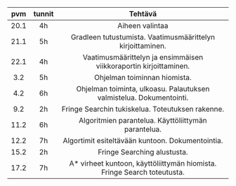 | pvm| tunnit| Tehtävä |
|:----:|:--:|:---:|
| 20.1 | 4h | Aiheen valintaa |
|21.1 |5h |Gradleen tutustumista. Vaatimusmäärittelyn kirjoittaminen.|
|22.1 |4h |Vaatimusmäärittelyn ja ensimmäisen viikkoraportin kirjoittaminen.|
|3.2|5h| Ohjelman toiminnan hiomista. |
|4.2| 6h| Ohjelman toiminta, ulkoasu. Palautuksen valmistelua. Dokumentointi. |
|9.2| 2h| Fringe Searchin tukiskelua. Toteutuksen rakenne.|
|11.2 | 6h| Algoritmien parantelua. Käyttöliittymän parantelua. |
|12.2|7h| Algortimit esiteltävään kuntoon. Dokumentointia. |
|15.2|2h| Fringe Searching alustusta. |
|17.2|7h| A* virheet kuntoon, käyttöliittymän hiomista. Fringe Search toteutusta. |
